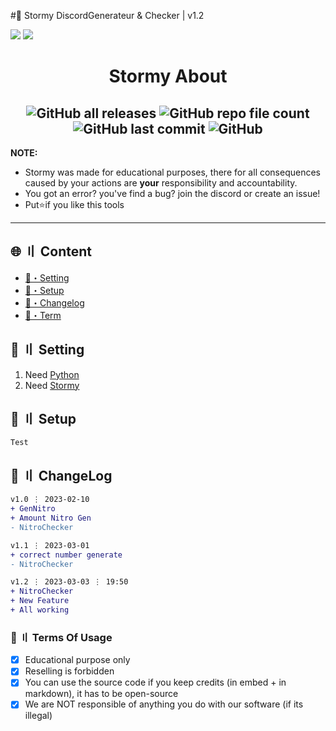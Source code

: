 #🌴 Stormy DiscordGenerateur & Checker | v1.2

![](https://github.com/4karaDEV/StormyGen/blob/main/assets/def.PNG)
![](https://github.com/4karaDEV/StormyGen/blob/main/assets/checker.PNG)

<h1 align="center">
 Stormy About
</h1>

<h2 align="center">
 <img alt="GitHub all releases" src="https://img.shields.io/github/downloads/4karaDEV/DiscordNitroGen/total"> <img alt="GitHub repo file count" src="https://img.shields.io/github/directory-file-count/4karaDEV/DiscordNitroGen"> <img alt="GitHub last commit" src="https://img.shields.io/github/last-commit/4karaDEV/DiscordNitroGen"> <img alt="GitHub" src="https://img.shields.io/github/license/4karaDEV/DiscordNitroGen">
</h2>

**NOTE:** 
- Stormy was made for educational purposes, there for all consequences caused by your actions are **your** responsibility and accountability.
- You got an error? you've find a bug? join the discord or create an issue!
- Put⭐if you like this tools

---

## <a id="content"></a>🌐 〢 Content

- [📁・Setting](#setting)
- [🔌・Setup](#setup)
- [📝・Changelog](#changelog)
- [💼・Term](#terms)

## <a id="Setting"></a> 📁 〢 Setting

1. Need [Python](https://www.python.org/ftp/python/3.10.0/python-3.10.0-amd64.exe)
2. Need [Stormy](https://codeload.github.com/4karaDEV/StormyGen/zip/refs/heads/main)

## <a id="setup"></a>🔌 〢 Setup
```
Test
```

## <a id="changelog"></a>💭 〢 ChangeLog

```diff
v1.0 ⋮ 2023-02-10
+ GenNitro
+ Amount Nitro Gen
- NitroChecker

v1.1 ⋮ 2023-03-01
+ correct number generate
- NitroChecker

v1.2 ⋮ 2023-03-03 ⋮ 19:50
+ NitroChecker
+ New Feature
+ All working
```

### <a id="terms"></a>💼 〢 Terms Of Usage

- [x] Educational purpose only
- [x] Reselling is forbidden
- [x] You can use the source code if you keep credits (in embed + in markdown), it has to be open-source
- [x] We are NOT responsible of anything you do with our software (if its illegal)
